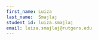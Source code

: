 ```yaml
---
first_name: Luiza
last_name:  Smajlaj
student_id: luiza.smajlaj
email: luiza.smajlaj@rutgers.edu
---
```

